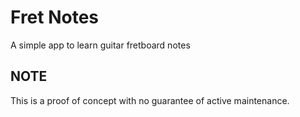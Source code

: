 # Fret Notes
A simple app to learn guitar fretboard notes

## NOTE
This is a proof of concept with no guarantee of active maintenance.


